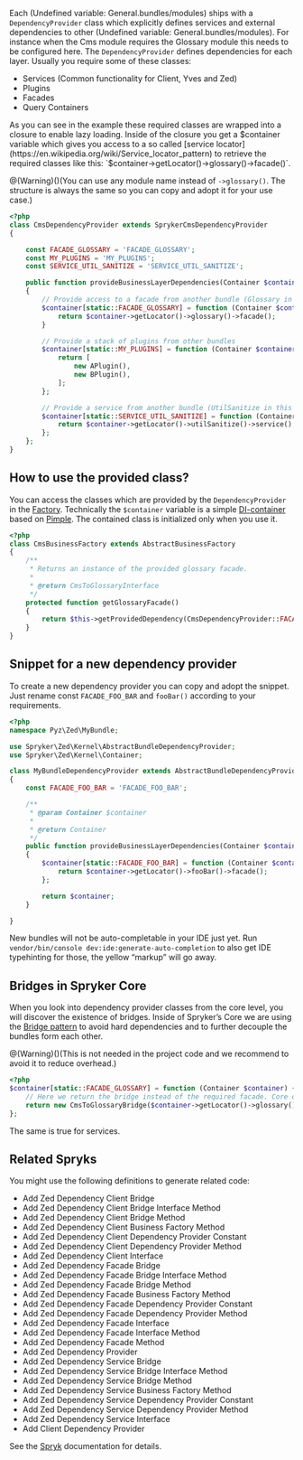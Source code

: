 Each (Undefined variable: General.bundles/modules) ships with a `DependencyProvider` class which explicitly defines services and external dependencies to other (Undefined variable: General.bundles/modules). For instance when the Cms module requires the Glossary module this needs to be configured here. The `DependencyProvider` defines dependencies for each layer. Usually you require some of these classes:

* Services (Common functionality for Client, Yves and Zed)
* Plugins
* Facades
* Query Containers

As you can see in the example these required classes are wrapped into a closure to enable lazy loading. Inside of the closure you get a $container variable which gives you access to a so called [service locator](https://en.wikipedia.org/wiki/Service_locator_pattern) to retrieve the required classes like this: `$container->getLocator()->glossary()->facade()`.

@(Warning)()(You can use any module name instead of `->glossary()`. The structure is always the same so you can copy and adopt it for your use case.)

```php
<?php
class CmsDependencyProvider extends SprykerCmsDependencyProvider
{

    const FACADE_GLOSSARY = 'FACADE_GLOSSARY';
    const MY_PLUGINS = 'MY_PLUGINS';
    const SERVICE_UTIL_SANITIZE = 'SERVICE_UTIL_SANITIZE';

    public function provideBusinessLayerDependencies(Container $container)
    {
        // Provide access to a facade from another bundle (Glossary in this example)
        $container[static::FACADE_GLOSSARY] = function (Container $container) {
            return $container->getLocator()->glossary()->facade();
        }

        // Provide a stack of plugins from other bundles
        $container[static::MY_PLUGINS] = function (Container $container) {
            return [
                new APlugin(),
                new BPlugin(),
            ];
        };

        // Provide a service from another bundle (UtilSanitize in this example)
        $container[static::SERVICE_UTIL_SANITIZE] = function (Container $container) {
            return $container->getLocator()->utilSanitize()->service();
        };
    };
}
```

## How to use the provided class?

You can access the classes which are provided by the `DependencyProvider` in the [Factory](https://documentation.spryker.com/resources_and_developer_tools/factory.htm). Technically the `$container` variable is a simple [DI-container](http://martinfowler.com/articles/injection.html) based on [Pimple](http://pimple.sensiolabs.org/). The contained class is initialized only when you use it.

```php
<?php
class CmsBusinessFactory extends AbstractBusinessFactory
{
    /**
     * Returns an instance of the provided glossary facade.
     *
     * @return CmsToGlossaryInterface
     */
    protected function getGlossaryFacade()
    {
        return $this->getProvidedDependency(CmsDependencyProvider::FACADE_GLOSSARY);
    }
}
```

## Snippet for a new dependency provider
To create a new dependency provider you can copy and adopt the snippet. Just rename const `FACADE_FOO_BAR` and `fooBar()` according to your requirements.

```php
<?php
namespace Pyz\Zed\MyBundle;

use Spryker\Zed\Kernel\AbstractBundleDependencyProvider;
use Spryker\Zed\Kernel\Container;

class MyBundleDependencyProvider extends AbstractBundleDependencyProvider
{
    const FACADE_FOO_BAR = 'FACADE_FOO_BAR';

    /**
     * @param Container $container
     *
     * @return Container
     */
    public function provideBusinessLayerDependencies(Container $container)
    {
        $container[static::FACADE_FOO_BAR] = function (Container $container) {
            return $container->getLocator()->fooBar()->facade();
        };

        return $container;
    }

}
```

New bundles will not be auto-completable in your IDE just yet. Run `vendor/bin/console dev:ide:generate-auto-completion` to also get IDE typehinting for those, the yellow “markup” will go away.

## Bridges in Spryker Core
When you look into dependency provider classes from the core level, you will discover the existence of bridges. Inside of Spryker’s Core we are using the [Bridge pattern](https://en.wikipedia.org/wiki/Bridge_pattern) to avoid hard dependencies and to further decouple the bundles form each other.

@(Warning)()(This is not needed in the project code and we recommend to avoid it to reduce overhead.)

```php
<?php
$container[static::FACADE_GLOSSARY] = function (Container $container) {
    // Here we return the bridge instead of the required facade. Core only!
    return new CmsToGlossaryBridge($container->getLocator()->glossary()->facade());
};
```

The same is true for services.

## Related Spryks
You might use the following definitions to generate related code:

* Add Zed Dependency Client Bridge
* Add Zed Dependency Client Bridge Interface Method
* Add Zed Dependency Client Bridge Method
* Add Zed Dependency Client Business Factory Method
* Add Zed Dependency Client Dependency Provider Constant
* Add Zed Dependency Client Dependency Provider Method
* Add Zed Dependency Client Interface
* Add Zed Dependency Facade Bridge
* Add Zed Dependency Facade Bridge Interface Method
* Add Zed Dependency Facade Bridge Method
* Add Zed Dependency Facade Business Factory Method
* Add Zed Dependency Facade Dependency Provider Constant
* Add Zed Dependency Facade Dependency Provider Method
* Add Zed Dependency Facade Interface
* Add Zed Dependency Facade Interface Method
* Add Zed Dependency Facade Method
* Add Zed Dependency Provider
* Add Zed Dependency Service Bridge
* Add Zed Dependency Service Bridge Interface Method
* Add Zed Dependency Service Bridge Method
* Add Zed Dependency Service Business Factory Method
* Add Zed Dependency Service Dependency Provider Constant
* Add Zed Dependency Service Dependency Provider Method
* Add Zed Dependency Service Interface
* Add Client Dependency Provider

See the [Spryk](https://documentation.spryker.com/v2/docs/spryk-201903.htm) documentation for details.

